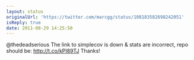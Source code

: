 ```yaml
---
layout: status
originalUrl: 'https://twitter.com/marcgg/status/108183582698242051'
isReply: true
date: 2011-08-29 14:25:50
---
```


@thedeadserious The link to simplecov is down & stats are incorrect, repo should be: http://t.co/kPI89TJ Thanks!
